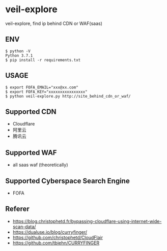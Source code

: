 # veil-explore
veil-explore, find ip behind CDN or WAF(saas)

## ENV

```
$ python -V
Python 3.7.1
$ pip install -r requirements.txt
```

## USAGE

```
$ export FOFA_EMAIL="xxx@xx.com"
$ export FOFA_KEY="xxxxxxxxxxxxxxxx"
$ python veil-explore.py http://site_behind_cdn_or_waf/
```

## Supported CDN

- Cloudflare
- 阿里云
- 腾讯云

## Supported WAF

- all saas waf (theoretically)

## Supported Cyberspace Search Engine

- FOFA

## Referer

- https://blog.christophetd.fr/bypassing-cloudflare-using-internet-wide-scan-data/
- https://dualuse.io/blog/curryfinger/
- https://github.com/christophetd/CloudFlair
- https://github.com/tbiehn/CURRYFINGER
